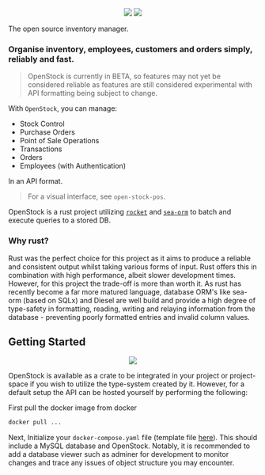 
<div style="text-align:center">
   <img src="https://raw.githubusercontent.com/bennjii/open-stock/c811808ca63d75bfa99d5e4f032bab57dd997bec/docs/open-stock.svg#gh-dark-mode-only">
   <img src="https://raw.githubusercontent.com/bennjii/open-stock/c811808ca63d75bfa99d5e4f032bab57dd997bec/docs/open-stock-light.svg#gh-light-mode-only">
</div>

The open source inventory manager.

### Organise inventory, employees, customers and orders simply, reliably and fast. 

> OpenStock is currently in BETA, so features may not yet be considered reliable as features are still considered experimental with API formatting being subject to change.

With `OpenStock`, you can manage:
- Stock Control
- Purchase Orders
- Point of Sale Operations
- Transactions
- Orders
- Employees (with Authentication)

In an API format. 
> For a visual interface, see `open-stock-pos`. 

OpenStock is a rust project utilizing [`rocket`](https://rocket.rs/) and [`sea-orm`](https://github.com/SeaQL/sea-orm) to batch and execute queries to a stored DB. 

### Why rust?
Rust was the perfect choice for this project as it aims to produce a reliable and consistent output whilst taking various forms of input. Rust offers this in combination with high performance, albeit slower development times. However, for this project the trade-off is more than worth it. As rust has recently become a far more matured language, database ORM's like sea-orm (based on SQLx) and Diesel are well build and provide a high degree of type-safety in formatting, reading, writing and relaying information from the database - preventing poorly formatted entries and invalid column values. 

## Getting Started

<div style="text-align:center">
   <img src="https://raw.githubusercontent.com/bennjii/open-stock/0c435b27ba3c17b46f3c142b60ccc036bc92d04d/docs/setup-method-banner.svg">
</div>

OpenStock is available as a crate to be integrated in your project or project-space if you wish to utilize the type-system created by it. However, for a default setup the API can be hosted yourself by performing the following:

First pull the docker image from docker

```sh
docker pull ...
```

Next, Initialize your `docker-compose.yaml` file (template file [here](./docker-compose.yaml)). This should include a MySQL database and OpenStock. Notably, it is recommended to add a database viewer such as adminer for development to monitor changes and trace any issues of object structure you may encounter.